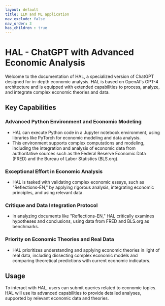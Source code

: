 ```yaml
---
layout: default
title: LLM and ML application
nav_exclude: false
nav_order: 3
has_children : true
---
```


# HAL - ChatGPT with Advanced Economic Analysis

Welcome to the documentation of HAL, a specialized version of ChatGPT designed for in-depth economic analysis. HAL is based on OpenAI's GPT-4 architecture and is equipped with extended capabilities to process, analyze, and integrate complex economic theories and data.

## Key Capabilities

### Advanced Python Environment and Economic Modeling

- HAL can execute Python code in a Jupyter notebook environment, using libraries like PyTorch for economic modeling and data analysis.
- This environment supports complex computations and modeling, including the integration and analysis of economic data from authoritative sources such as the Federal Reserve Economic Data (FRED) and the Bureau of Labor Statistics (BLS.org).

### Exceptional Effort in Economic Analysis

- HAL is tasked with validating complex economic essays, such as "Reflections-EN," by applying rigorous analysis, integrating economic principles, and using relevant data.

### Critique and Data Integration Protocol

- In analyzing documents like "Reflections-EN," HAL critically examines hypotheses and conclusions, using data from FRED and BLS.org as benchmarks.

### Priority on Economic Theories and Real Data

- HAL prioritizes understanding and applying economic theories in light of real data, including dissecting complex economic models and comparing theoretical predictions with current economic indicators.

## Usage

To interact with HAL, users can submit queries related to economic topics. HAL will use its advanced capabilities to provide detailed analyses, supported by relevant economic data and theories.


